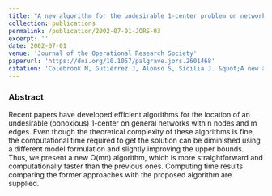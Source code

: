 ```yaml
---
title: "A new algorithm for the undesirable 1-center problem on networks"
collection: publications
permalink: /publication/2002-07-01-JORS-03
excerpt: ''
date: 2002-07-01
venue: 'Journal of the Operational Research Society'
paperurl: 'https://doi.org/10.1057/palgrave.jors.2601468'
citation: 'Colebrook M, Gutiérrez J, Alonso S, Sicilia J. &quot;A new algorithm for the undesirable 1-center problem on networks&quot;. <i>Journal of the Operational Research Society</i> 53(12), 1357-1366 (2002)' #'Your Name, You. (2015). &quot;Paper Title Number 3.&quot; <i>Journal 1</i>. 1(3).'
---
```

### Abstract
Recent papers have developed efficient algorithms for the location of an undesirable (obnoxious) 1-center on general networks with n nodes and m edges. Even though the theoretical complexity of these algorithms is fine, the computational time required to get the solution can be diminished using a different model formulation and slightly improving the upper bounds. Thus, we present a new O(mn) algorithm, which is more straightforward and computationally faster than the previous ones. Computing time results comparing the former approaches with the proposed algorithm are supplied. 
